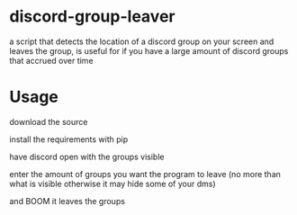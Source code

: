 # discord-group-leaver


a script that detects the location of a discord group on your screen and leaves the group, is useful for if 
you have a large amount of discord groups that accrued over time

# Usage

download the source

install the requirements with pip

have discord open with the groups visible

enter the amount of groups you want the program to leave (no more than what is visible otherwise it may hide some of your dms)

and BOOM it leaves the groups
